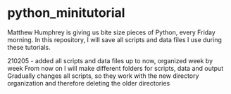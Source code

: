 # python_minitutorial

Matthew Humphrey is giving us bite size pieces of Python, every Friday morning.
In this repository, I will save all scripts and data files I use during these tutorials.

210205 - added all scripts and data files up to now, organized week by week
From now on I will make different folders for scripts, data and output
Gradually changes all scripts, so they work with the new directory organization and therefore deleting the older directories

